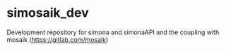 # simosaik_dev
Development repository for simona and simonaAPI and the coupling with mosaik (https://gitlab.com/mosaik)
